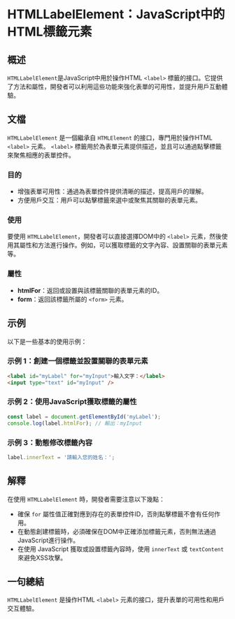 <!--
Meta Description: # HTMLLabelElement：JavaScript中的HTML標籤元素 ## 概述 `HTMLLabelElement`是JavaScript中用於操作HTML `<label>` 標籤的接口。它提供了方法和屬性，開發者可以利用這些功能來強化表單的可用性，並提升用戶互動體驗。 ## 文檔 `...
Meta Keywords: label, htmllabelelement, myinput, javascript, htmlfor
-->

# HTMLLabelElement：JavaScript中的HTML標籤元素

## 概述
`HTMLLabelElement`是JavaScript中用於操作HTML `<label>` 標籤的接口。它提供了方法和屬性，開發者可以利用這些功能來強化表單的可用性，並提升用戶互動體驗。

## 文檔
`HTMLLabelElement` 是一個繼承自 `HTMLElement` 的接口，專門用於操作HTML `<label>` 元素。 `<label>` 標籤用於為表單元素提供描述，並且可以通過點擊標籤來聚焦相應的表單控件。

### 目的
- 增強表單可用性：通過為表單控件提供清晰的描述，提高用戶的理解。
- 方便用戶交互：用戶可以點擊標籤來選中或聚焦其關聯的表單元素。

### 使用
要使用 `HTMLLabelElement`，開發者可以直接選擇DOM中的 `<label>` 元素，然後使用其屬性和方法進行操作。例如，可以獲取標籤的文字內容、設置關聯的表單元素等。

### 屬性
- **htmlFor**：返回或設置與該標籤關聯的表單元素的ID。
- **form**：返回該標籤所屬的 `<form>` 元素。

## 示例
以下是一些基本的使用示例：

### 示例 1：創建一個標籤並設置關聯的表單元素
```html
<label id="myLabel" for="myInput">輸入文字：</label>
<input type="text" id="myInput" />
```

### 示例 2：使用JavaScript獲取標籤的屬性
```javascript
const label = document.getElementById('myLabel');
console.log(label.htmlFor); // 輸出：myInput
```

### 示例 3：動態修改標籤內容
```javascript
label.innerText = '請輸入您的姓名：';
```

## 解釋
在使用 `HTMLLabelElement` 時，開發者需要注意以下幾點：
- 確保 `for` 屬性值正確對應到存在的表單控件ID，否則點擊標籤不會有任何作用。
- 在動態創建標籤時，必須確保在DOM中正確添加標籤元素，否則無法通過JavaScript進行操作。
- 在使用 JavaScript 獲取或設置標籤內容時，使用 `innerText` 或 `textContent` 來避免XSS攻擊。

## 一句總結
`HTMLLabelElement` 是操作HTML `<label>` 元素的接口，提升表單的可用性和用戶交互體驗。
